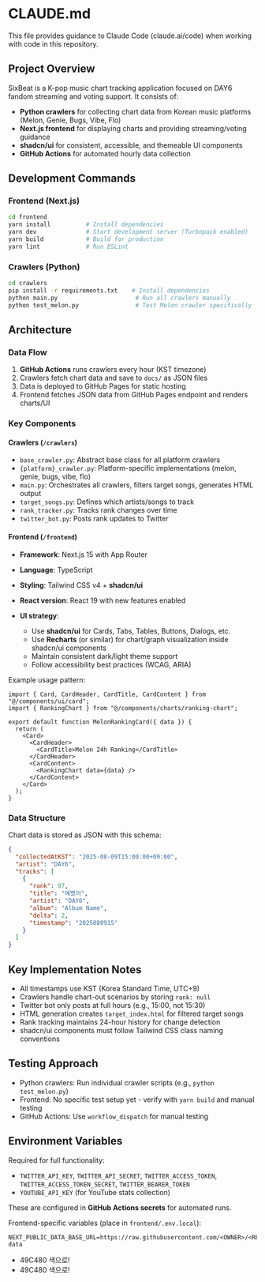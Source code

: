 # CLAUDE.md

This file provides guidance to Claude Code (claude.ai/code) when working with code in this repository.

## Project Overview

SixBeat is a K-pop music chart tracking application focused on DAY6 fandom streaming and voting support. It consists of:

- **Python crawlers** for collecting chart data from Korean music platforms (Melon, Genie, Bugs, Vibe, Flo)
- **Next.js frontend** for displaying charts and providing streaming/voting guidance
- **shadcn/ui** for consistent, accessible, and themeable UI components
- **GitHub Actions** for automated hourly data collection

## Development Commands

### Frontend (Next.js)

```bash
cd frontend
yarn install          # Install dependencies
yarn dev              # Start development server (Turbopack enabled)
yarn build            # Build for production
yarn lint             # Run ESLint
```

### Crawlers (Python)

```bash
cd crawlers
pip install -r requirements.txt    # Install dependencies
python main.py                      # Run all crawlers manually
python test_melon.py                # Test Melon crawler specifically
```

## Architecture

### Data Flow

1. **GitHub Actions** runs crawlers every hour (KST timezone)
2. Crawlers fetch chart data and save to `docs/` as JSON files
3. Data is deployed to GitHub Pages for static hosting
4. Frontend fetches JSON data from GitHub Pages endpoint and renders charts/UI

### Key Components

#### Crawlers (`/crawlers`)

- `base_crawler.py`: Abstract base class for all platform crawlers
- `{platform}_crawler.py`: Platform-specific implementations (melon, genie, bugs, vibe, flo)
- `main.py`: Orchestrates all crawlers, filters target songs, generates HTML output
- `target_songs.py`: Defines which artists/songs to track
- `rank_tracker.py`: Tracks rank changes over time
- `twitter_bot.py`: Posts rank updates to Twitter

#### Frontend (`/frontend`)

- **Framework**: Next.js 15 with App Router
- **Language**: TypeScript
- **Styling**: Tailwind CSS v4 + **shadcn/ui**
- **React version**: React 19 with new features enabled
- **UI strategy**:

  - Use **shadcn/ui** for Cards, Tabs, Tables, Buttons, Dialogs, etc.
  - Use **Recharts** (or similar) for chart/graph visualization inside shadcn/ui components
  - Maintain consistent dark/light theme support
  - Follow accessibility best practices (WCAG, ARIA)

Example usage pattern:

```tsx
import { Card, CardHeader, CardTitle, CardContent } from "@/components/ui/card";
import { RankingChart } from "@/components/charts/ranking-chart";

export default function MelonRankingCard({ data }) {
  return (
    <Card>
      <CardHeader>
        <CardTitle>Melon 24h Ranking</CardTitle>
      </CardHeader>
      <CardContent>
        <RankingChart data={data} />
      </CardContent>
    </Card>
  );
}
```

### Data Structure

Chart data is stored as JSON with this schema:

```json
{
  "collectedAtKST": "2025-08-09T15:00:00+09:00",
  "artist": "DAY6",
  "tracks": [
    {
      "rank": 97,
      "title": "예뻤어",
      "artist": "DAY6",
      "album": "Album Name",
      "delta": 2,
      "timestamp": "2025080915"
    }
  ]
}
```

## Key Implementation Notes

- All timestamps use KST (Korea Standard Time, UTC+9)
- Crawlers handle chart-out scenarios by storing `rank: null`
- Twitter bot only posts at full hours (e.g., 15:00, not 15:30)
- HTML generation creates `target_index.html` for filtered target songs
- Rank tracking maintains 24-hour history for change detection
- shadcn/ui components must follow Tailwind CSS class naming conventions

## Testing Approach

- Python crawlers: Run individual crawler scripts (e.g., `python test_melon.py`)
- Frontend: No specific test setup yet - verify with `yarn build` and manual testing
- GitHub Actions: Use `workflow_dispatch` for manual testing

## Environment Variables

Required for full functionality:

- `TWITTER_API_KEY`, `TWITTER_API_SECRET`, `TWITTER_ACCESS_TOKEN`, `TWITTER_ACCESS_TOKEN_SECRET`, `TWITTER_BEARER_TOKEN`
- `YOUTUBE_API_KEY` (for YouTube stats collection)

These are configured in **GitHub Actions secrets** for automated runs.

Frontend-specific variables (place in `frontend/.env.local`):

```
NEXT_PUBLIC_DATA_BASE_URL=https://raw.githubusercontent.com/<OWNER>/<REPO>/master/docs/public-data
```

- 49C480 색으로!
- 49C480 색으로!